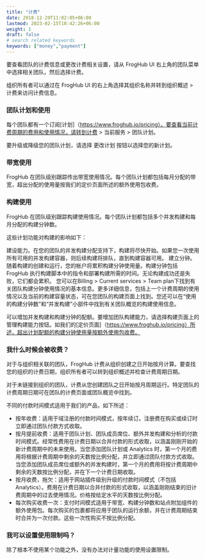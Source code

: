 ```yaml
---
title: "计费"
date: 2018-12-29T11:02:05+06:00
lastmod: 2023-02-15T10:42:26+06:00
weight: 1
draft: false
# search related keywords
keywords: ["money","payment"]
---
```


要查看团队的计费信息或更改计费相关设置，请从 FrogHub UI 右上角的团队菜单中选择相关团队，然后选择计费。

组织所有者可以通过在 FrogHub UI 的右上角选择其组织名称并转到组织概述 > 计费来访问计费信息。

### 团队计划和使用
每个团队都有一个订阅[计划]（https://www.froghub.io/pricing）。要查看当前计费周期的费用和使用情况，请转到计费 > 当前服务 > 团队计划。

要升级或降级您的团队计划，请选择 更改计划 按钮以选择您的新计划。



### 带宽使用
FrogHub 在团队级别跟踪传出带宽使用情况。每个团队计划都包括每月分配的带宽，超出分配的使用量按我们的定价页面所述的额外使用包收费。

### 构建使用
FrogHub 在团队级别跟踪构建使用情况。每个团队计划都包括多个并发构建和每月分配的构建分钟数。

这些计划功能对构建的影响如下：

建设能力。在您的团队的并发构建分配支持下，构建将尽快开始。如果您一次使用所有可用的并发构建容器，则后续构建将排队，直到构建容器可用。
建立分钟。随着构建的创建和运行，您的帐户将累积构建分钟使用量。构建分钟包括 FrogHub 执行构建脚本中的指令和部署构建所需的时间。无论构建成功还是失败，它们都会累积。
您可以在Billing > Current services > Team plan下找到有关团队构建分钟使用情况的基本信息。更多详细信息，包括上一个计费周期的使用情况以及当前的构建容量状态，可在您团队的构建页面上找到。您还可以在“使用的构建分钟数”和“并发构建”小部件中找到有关团队概览的构建使用信息。

可以增加并发构建和构建分钟的配额。要增加团队构建能力，请选择构建页面上的管理构建能力按钮。如我们的[定价页面]（https://www.froghub.io/pricing）所述，超出计划配额的构建分钟使用量按额外使用包收费。

### 我什么时候会被收费？
对于与组织相关联的团队，FrogHub 计费从组织创建之日开始按月计算。要查找您的组织的计费日期，组织所有者可以转到组织概述并检查计费周期日期。

对于未链接到组织的团队，计费从您创建团队之日开始按月周期运行。特定团队的计费周期日期可在团队的计费页面或团队概览中找到。

不同的付款时间模式适用于我们的产品，如下所述：

* 按年收费：适用于域注册的付款时间模式，按年续订。注册费在购买或续订时立即通过团队付款方式收取。
* 按月提前收费：适用于团队计划、团队成员席位、额外并发构建和分析的付款时间模式。经常性费用在计费日期以合并付款的形式收取，以涵盖刚刚开始的新计费周期中的未来使用。当您添加团队计划或 Analytics 时，第一个月的费用将根据计费周期中剩余的天数按比例分配，并立即通过团队付款方式收取。当您添加团队成员席位或额外的并发构建时，第一个月的费用将按计费周期中剩余的天数按比例分配，并在下一个计费日期收取。
* 按月收费，拖欠：适用于网站插件级别升级的付款时间模式（不包括 Analytics）。费用在计费日期以合并付款的形式收取，以涵盖刚刚结束的旧计费周期中的过去使用情况。价格按给定水平的天数按比例分配。
* 每次购买收费一次：支付时间模式适用于带宽、构建分钟数和站点附加组件的额外使用包。每次购买的包裹都将应用于团队的运行余额，并在计费周期结束时合并为一次付款。这些一次性购买不按比例分配。


### 我可以设置使用限制吗？
除了根本不使用某个功能之外，没有办法对计量功能的使用设置限制。
